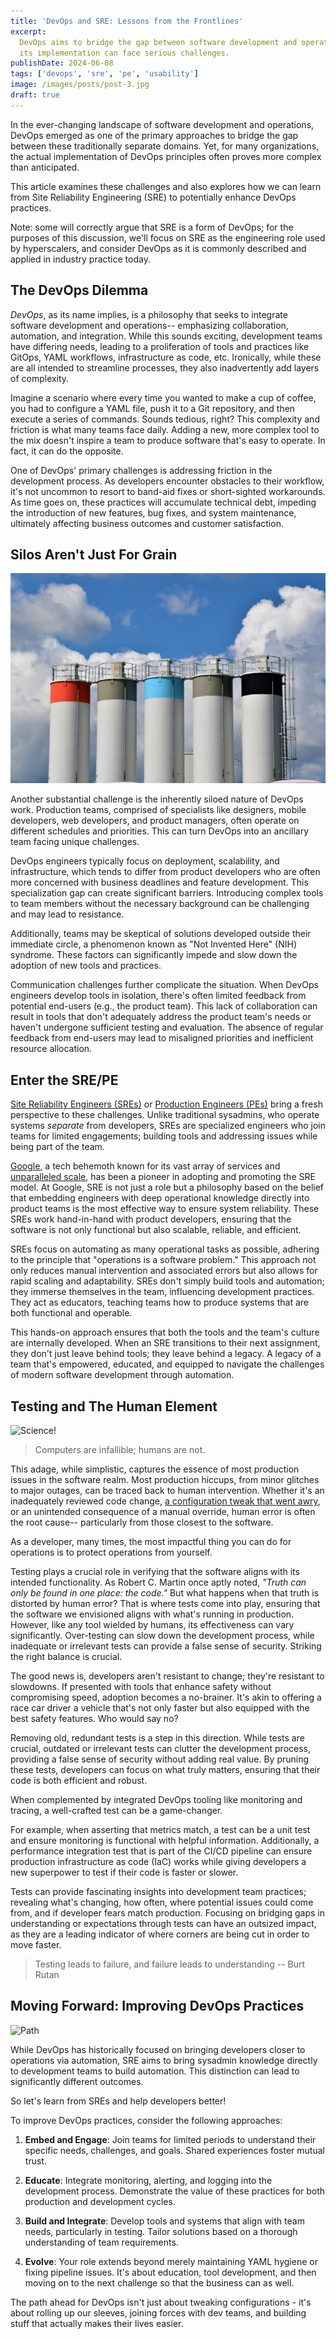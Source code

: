 ```yaml
---
title: 'DevOps and SRE: Lessons from the Frontlines'
excerpt:
  DevOps aims to bridge the gap between software development and operations, but
  its implementation can face serious challenges.
publishDate: 2024-06-08
tags: ['devops', 'sre', 'pe', 'usability']
image: /images/posts/post-3.jpg
draft: true
---
```


In the ever-changing landscape of software development and operations, DevOps
emerged as one of the primary approaches to bridge the gap between these
traditionally separate domains. Yet, for many organizations, the actual
implementation of DevOps principles often proves more complex than anticipated.

This article examines these challenges and also explores how we can learn from
Site Reliability Engineering (SRE) to potentially enhance DevOps practices.

Note: some will correctly argue that SRE is a form of DevOps; for the purposes
of this discussion, we'll focus on SRE as the engineering role used by
hyperscalers, and consider DevOps as it is commonly described and applied in
industry practice today.

## The DevOps Dilemma

_DevOps_, as its name implies, is a philosophy that seeks to integrate software
development and operations-- emphasizing collaboration, automation, and
integration. While this sounds exciting, development teams have differing needs,
leading to a proliferation of tools and practices like GitOps, YAML workflows,
infrastructure as code, etc. Ironically, while these are all intended to
streamline processes, they also inadvertently add layers of complexity.

Imagine a scenario where every time you wanted to make a cup of coffee, you had
to configure a YAML file, push it to a Git repository, and then execute a series
of commands. Sounds tedious, right? This complexity and friction is what many
teams face daily. Adding a new, more complex tool to the mix doesn't inspire a
team to produce software that's easy to operate. In fact, it can do the
opposite.

One of DevOps' primary challenges is addressing friction in the development
process. As developers encounter obstacles to their workflow, it's not uncommon
to resort to band-aid fixes or short-sighted workarounds. As time goes on, these
practices will accumulate technical debt, impeding the introduction of new
features, bug fixes, and system maintenance, ultimately affecting business
outcomes and customer satisfaction.

## Silos Aren't Just For Grain

![Silo](./devops-pe/waldemar-7kSnMLGoR9w-unsplash.jpg)

Another substantial challenge is the inherently siloed nature of DevOps work.
Production teams, comprised of specialists like designers, mobile developers,
web developers, and product managers, often operate on different schedules and
priorities. This can turn DevOps into an ancillary team facing unique
challenges.

DevOps engineers typically focus on deployment, scalability, and infrastructure,
which tends to differ from product developers who are often more concerned with
business deadlines and feature development. This specialization gap can create
significant barriers. Introducing complex tools to team members without the
necessary background can be challenging and may lead to resistance.

Additionally, teams may be skeptical of solutions developed outside their
immediate circle, a phenomenon known as "Not Invented Here" (NIH) syndrome.
These factors can significantly impede and slow down the adoption of new tools
and practices.

Communication challenges further complicate the situation. When DevOps engineers
develop tools in isolation, there's often limited feedback from potential
end-users (e.g., the product team). This lack of collaboration can result in
tools that don't adequately address the product team's needs or haven't
undergone sufficient testing and evaluation. The absence of regular feedback
from end-users may lead to misaligned priorities and inefficient resource
allocation.

## Enter the SRE/PE

[Site Reliability Engineers (SREs)](https://sre.google/books/) or
[Production Engineers (PEs)](https://engineering.fb.com/category/production-engineering/)
bring a fresh perspective to these challenges. Unlike traditional sysadmins, who
operate systems _separate_ from developers, SREs are specialized engineers who
join teams for limited engagements; building tools and addressing issues while
being part of the team.

[Google](https://google.com), a tech behemoth known for its vast array of
services and [unparalleled scale](https://www.youtube.com/watch?v=3t6L-FlfeaI),
has been a pioneer in adopting and promoting the SRE model. At Google, SRE is
not just a role but a philosophy based on the belief that embedding engineers
with deep operational knowledge directly into product teams is the most
effective way to ensure system reliability. These SREs work hand-in-hand with
product developers, ensuring that the software is not only functional but also
scalable, reliable, and efficient.

SREs focus on automating as many operational tasks as possible, adhering to the
principle that "operations is a software problem." This approach not only
reduces manual intervention and associated errors but also allows for rapid
scaling and adaptability. SREs don't simply build tools and automation; they
immerse themselves in the team, influencing development practices. They act as
educators, teaching teams how to produce systems that are both functional and
operable.

This hands-on approach ensures that both the tools and the team's culture are
internally developed. When an SRE transitions to their next assignment, they
don't just leave behind tools; they leave behind a legacy. A legacy of a team
that's empowered, educated, and equipped to navigate the challenges of modern
software development through automation.

## Testing and The Human Element

![Science!](./devops-pe/testing.png)

> Computers are infallible; humans are not.

This adage, while simplistic, captures the essence of most production issues in
the software realm. Most production hiccups, from minor glitches to major
outages, can be traced back to human intervention. Whether it's an inadequately
reviewed code change,
[a configuration tweak that went awry](https://engineering.fb.com/2021/10/05/networking-traffic/outage-details/),
or an unintended consequence of a manual override, human error is often the root
cause-- particularly from those closest to the software.

As a developer, many times, the most impactful thing you can do for operations
is to protect operations from yourself.

Testing plays a crucial role in verifying that the software aligns with its
intended functionality. As Robert C. Martin once aptly noted, _"Truth can only
be found in one place: the code."_ But what happens when that truth is distorted
by human error? That is where tests come into play, ensuring that the software
we envisioned aligns with what's running in production. However, like any tool
wielded by humans, its effectiveness can vary significantly. Over-testing can
slow down the development process, while inadequate or irrelevant tests can
provide a false sense of security. Striking the right balance is crucial.

The good news is, developers aren't resistant to change; they're resistant to
slowdowns. If presented with tools that enhance safety without compromising
speed, adoption becomes a no-brainer. It's akin to offering a race car driver a
vehicle that's not only faster but also equipped with the best safety features.
Who would say no?

Removing old, redundant tests is a step in this direction. While tests are
crucial, outdated or irrelevant tests can clutter the development process,
providing a false sense of security without adding real value. By pruning these
tests, developers can focus on what truly matters, ensuring that their code is
both efficient and robust.

When complemented by integrated DevOps tooling like monitoring and tracing, a
well-crafted test can be a game-changer.

For example, when asserting that metrics match, a test can be a unit test and
ensure monitoring is functional with helpful information. Additionally, a
performance integration test that is part of the CI/CD pipeline can ensure
production infrastructure as code (IaC) works while giving developers a new
superpower to test if their code is faster or slower.

Tests can provide fascinating insights into development team practices;
revealing what's changing, how often, where potential issues could come from,
and if developer fears match production. Focusing on bridging gaps in
understanding or expectations through tests can have an outsized impact, as they
are a leading indicator of where corners are being cut in order to move faster.

> Testing leads to failure, and failure leads to understanding -- Burt Rutan

## Moving Forward: Improving DevOps Practices

![Path](./devops-pe/path.png)

While DevOps has historically focused on bringing developers closer to
operations via automation, SRE aims to bring sysadmin knowledge directly to
development teams to build automation. This distinction can lead to
significantly different outcomes.

So let's learn from SREs and help developers better!

To improve DevOps practices, consider the following approaches:

1. **Embed and Engage**: Join teams for limited periods to understand their
   specific needs, challenges, and goals. Shared experiences foster mutual
   trust.

2. **Educate**: Integrate monitoring, alerting, and logging into the development
   process. Demonstrate the value of these practices for both production and
   development cycles.

3. **Build and Integrate**: Develop tools and systems that align with team
   needs, particularly in testing. Tailor solutions based on a thorough
   understanding of team requirements.

4. **Evolve**: Your role extends beyond merely maintaining YAML hygiene or
   fixing pipeline issues. It's about education, tool development, and then
   moving on to the next challenge so that the business can as well.

The path ahead for DevOps isn't just about tweaking configurations - it's about
rolling up our sleeves, joining forces with dev teams, and building stuff that
actually makes their lives easier.
